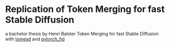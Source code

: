 # Replication of Token Merging for fast Stable Diffusion
a bachelor thesis by Henri Balster
Token Merging for fast Stable Diffusion with [tomesd](https://github.com/dbolya/tomesd) and [pytorch_fid](https://github.com/HNR1/pytorch_fid)
